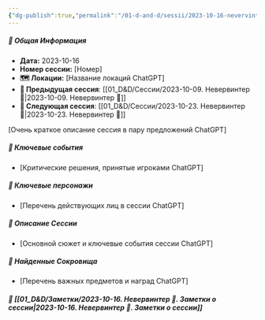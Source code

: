 ```yaml
---
{"dg-publish":true,"permalink":"/01-d-and-d/sessii/2023-10-16-nevervinter/","created":"2024-11-09T09:06:50.017+03:00","updated":"2024-11-09T15:55:49.192+03:00"}
---
```



##### 📅 Общая Информация

- **Дата:** 2023-10-16
- **Номер cессии:** [Номер]
- **🗺️ Локации:** [Название локаций ChatGPT]
- **🔗 Предыдущая сессия**: [[01_D&D/Сессии/2023-10-09. Невервинтер 🛑\|2023-10-09. Невервинтер 🛑]]
- **🔗 Следующая сессия**: [[01_D&D/Сессии/2023-10-23. Невервинтер 🛑\|2023-10-23. Невервинтер 🛑]]

[Очень краткое описание сессия в пару предложений ChatGPT]
##### 🔑 **Ключевые события** 
- [Критические решения, принятые игроками ChatGPT]
##### 🧍 **Ключевые персонажи** 
- [Перечень действующих лиц в сессии ChatGPT]
##### 📖 **Описание Сессии** 
- [Основной сюжет и ключевые события сессии ChatGPT]
##### 💎 **Найденные Сокровища** 
- [Перечень важных предметов и наград ChatGPT]
##### 📝 **[[01_D&D/Заметки/2023-10-16. Невервинтер 🛑. Заметки о сессии\|2023-10-16. Невервинтер 🛑. Заметки о сессии]]**